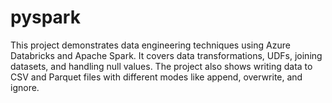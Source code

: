 # pyspark
This project demonstrates data engineering techniques using Azure Databricks and Apache Spark. It covers data transformations, UDFs, joining datasets, and handling null values. The project also shows writing data to CSV and Parquet files with different modes like append, overwrite, and ignore.
